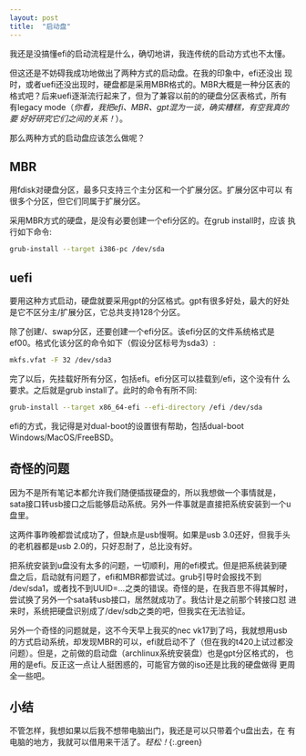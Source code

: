 ```yaml
---
layout: post
title:  "启动盘"
---
```


我还是没搞懂efi的启动流程是什么，确切地讲，我连传统的启动方式也不太懂。

但这还是不妨碍我成功地做出了两种方式的启动盘。在我的印象中，efi还没出
现时，或者uefi还没出现时，硬盘都是采用MBR格式的。MBR大概是一种分区表的
格式吧？后来uefi逐渐流行起来了，但为了兼容以前的的硬盘分区表格式，所有
有legacy mode（*你看，我把efi、MBR、gpt混为一谈，确实糟糕，有空我真的要
好好研究它们之间的关系！*）。

那么两种方式的启动盘应该怎么做呢？

## MBR

用fdisk对硬盘分区，最多只支持三个主分区和一个扩展分区。扩展分区中可以
有很多个分区，但它们同属于扩展分区。

采用MBR方式的硬盘，是没有必要创建一个efi分区的。在grub install时，应该
执行如下命令:
```bash
grub-install --target i386-pc /dev/sda
```

## uefi

要用这种方式启动，硬盘就要采用gpt的分区格式。gpt有很多好处，最大的好处
是它不区分主/扩展分区，它总共支持128个分区。

除了创建/、swap分区，还要创建一个efi分区。该efi分区的文件系统格式是
ef00。格式化该分区的命令如下（假设分区标号为sda3）:
```bash
mkfs.vfat -F 32 /dev/sda3
```

完了以后，先挂载好所有分区，包括efi。efi分区可以挂载到/efi，这个没有什
么要求。之后就是grub install了。此时的命令有所不同:
```bash
grub-install --target x86_64-efi --efi-directory /efi /dev/sda
```

efi的方式，我记得是对dual-boot的设置很有帮助，包括dual-boot
Windows/MacOS/FreeBSD。

## 奇怪的问题

因为不是所有笔记本都允许我们随便插拔硬盘的，所以我想做一个事情就是，
sata接口转usb接口之后能够启动系统。另外一件事就是直接把系统安装到一个u
盘里。

这两件事昨晚都尝试成功了，但缺点是usb慢啊。如果是usb 3.0还好，但我手头
的老机器都是usb 2.0的，只好忍耐了，总比没有好。

把系统安装到u盘没有太多的问题，一切顺利，用的efi模式。但是把系统装到硬
盘之后，启动就有问题了，efi和MBR都尝试过。grub引导时会报找不到
/dev/sda1，或者找不到UUID=...之类的错误。奇怪的是，在我百思不得其解时，
尝试换了另外一个sata转usb接口，居然就成功了。我估计是之前那个转接口怼
进来时，系统把硬盘识别成了/dev/sdb之类的吧，但我实在无法验证。

另外一个奇怪的问题就是，这不今天早上我买的nec vk17到了吗，我就想用usb
的方式启动系统，却发现MBR的可以，efi就启动不了（但在我的t420上试过都没
问题）。但是，之前做的启动盘（archlinux系统安装盘）也是gpt分区格式的，
也用的是efi。反正这一点让人挺困惑的，可能官方做的iso还是比我的硬盘做得
更周全一些吧。

## 小结

不管怎样，我想如果以后我不想带电脑出门，我还是可以只带着个u盘出去，在
有电脑的地方，我就可以借用来干活了。*轻松！*{:.green}
